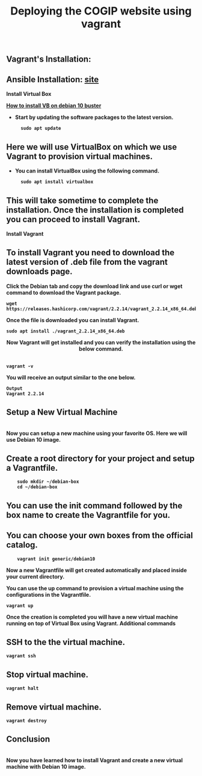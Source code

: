 # <center><b>Deploying the COGIP website using vagrant</center><br>
## Vagrant's Installation:
## Ansible Installation: [site](https://www.linuxtechi.com/how-to-install-ansible-on-ubuntu/)


Install Virtual Box

[How to install VB on debian 10 buster](how-to-install-virtualBox-6.1-on-debian-10-buster.md#sub-section)


- Start by updating the software packages to the latest version.

        sudo apt update

## Here we will use VirtualBox on which we use Vagrant to provision virtual machines.

- You can install VirtualBox using the following command.<br>

        sudo apt install virtualbox

## This will take sometime to complete the installation. Once the installation is completed you can proceed to install Vagrant.<br>
Install Vagrant

## To install Vagrant you need to download the latest version of .deb file from the vagrant downloads page.

Click the Debian tab and copy the download link and use curl or wget command to download the Vagrant package.

    wget https://releases.hashicorp.com/vagrant/2.2.14/vagrant_2.2.14_x86_64.deb

Once the file is downloaded you can install Vagrant.

    sudo apt install ./vagrant_2.2.14_x86_64.deb

<center><b>Now Vagrant will get installed and you can verify the installation using the below command</b>.</center><br>

    vagrant -v

You will receive an output similar to the one below.

    Output
    Vagrant 2.2.14

## Setup a New Virtual Machine
<br>
Now you can setup a new machine using your favorite OS. Here we will use Debian 10 image.

## Create a root directory for your project and setup a Vagrantfile.

        sudo mkdir ~/debian-box
        cd ~/debian-box

## You can use the init command followed by the box name to create the Vagrantfile for you.

## You can choose your own boxes from the official catalog.

        vagrant init generic/debian10

Now a new Vagrantfile will get created automatically and placed inside your current directory.

You can use the up command to provision a virtual machine using the configurations in the Vagrantfile.

    vagrant up

Once the creation is completed you will have a new virtual machine running on top of Virtual Box using Vagrant.
Additional commands

## SSH to the the virtual machine.

    vagrant ssh

## Stop virtual machine.

    vagrant halt

## Remove virtual machine.

    vagrant destroy

## Conclusion
<br>
Now you have learned how to install Vagrant and create a new virtual machine with Debian 10 image.

